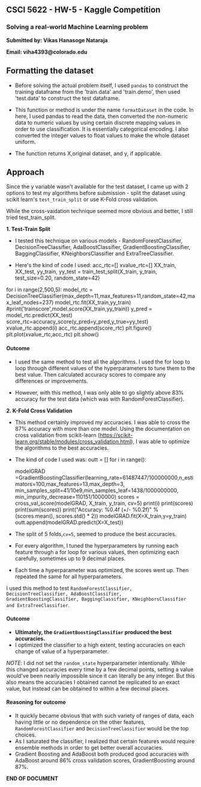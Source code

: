 
## CSCI 5622 - HW-5 - Kaggle Competition

### Solving a real-world Machine Learning problem ###

__Submitted by: Vikas Hanasoge Nataraja__

__Email: viha4393@colorado.edu__

## Formatting the dataset ##

* Before solving the actual problem itself, I used `pandas` to construct the training dataframe from the 'train.data' and 'train.demo', then used 'test.data' to construct the test dataframe.

* This function or method is under the name `formatDataset` in the code. In here, I used pandas to read the data, then converted the non-numeric data to numeric values by using certain discrete mapping values in order to use classification. It is essentially categorical encoding. I also converted the integer values to float values to make the whole dataset uniform.

* The function returns X,original dataset, and y, if applicable.

## Approach ##

Since the y variable wasn't available for the test dataset, I came up with 2 options to test my algorithms before submission - split the dataset using scikit learn's `test_train_split` or use K-Fold cross validation.

While the cross-vaidation technique seemed more obvious and better, I still tried test_train_split.

__1. Test-Train Split__

* I tested this technique on various models - RandomForestClassifier, DecisionTreeClassifier, AdaBoostClassifier, GradientBoostingClassifier, BaggingClassifier, KNeighborsClassifier and ExtraTreeClassifier.

* Here's the kind of code I used:
acc_rtc=[]
xvalue_rtc=[]
XX_train, XX_test, yy_train, yy_test = train_test_split(X_train, y_train, test_size=0.20, random_state=42)

for i in range(2,500,5):
    model_rtc = DecisionTreeClassifier(max_depth=11,max_features=11,random_state=42,max_leaf_nodes=237)
    model_rtc.fit(XX_train,yy_train)
    #print('trainscore',model.score(XX_train,yy_train))
    y_pred = model_rtc.predict(XX_test)
    score_rtc=accuracy_score(y_pred=y_pred,y_true=yy_test)
    xvalue_rtc.append(i)
    acc_rtc.append(score_rtc)
plt.figure()
plt.plot(xvalue_rtc,acc_rtc)
plt.show()
#### Outcome ####

* I used the same method to test all the algorithms. I used the for loop to loop through different values of the hyperparameters to tune them to the best value. Then calculated accuracy scores to compare any differences or improvements.

* However, with this method, I was only able to go slightly above 83% accuracy for the test data (which was with RandomForestClassifier). 

__2. K-Fold Cross Validation__

* This method certainly improved my accuracies. I was able to cross the 87% accuracy with more than one model. Using the documentation on cross validation from scikit-learn (https://scikit-learn.org/stable/modules/cross_validation.html), I was able to optimize the algorithms to the best accuracies.

* The kind of code I used was:
outt = []
for i in range():

    modelGRAD =GradientBoostingClassifier(learning_rate=61487447/100000000,n_estimators=100,max_features=13,max_depth=3,
                                           min_samples_split=41/10e9,min_samples_leaf=1438/1000000000,
                                           min_impurity_decrease=110151/1000000)
    scores = cross_val_score(modelGRAD, X_train, y_train, cv=5)
    print(i)
    print(scores)
    print(sum(scores))
    print("Accuracy: %0.4f (+/- %0.2f)" % (scores.mean(), scores.std() * 2))
    modelGRAD.fit(X=X_train,y=y_train)
    outt.append(modelGRAD.predict(X=X_test))
* The split of 5 folds,`cv=5`, seemed to produce the best accuracies. 
* For every algorithm, I tuned the hyperparameters by running each feature through a for loop for various values, then optimizing each carefully, sometimes up to 9 decimal places.
* Each time a hyperparameter was optimized, the scores went up. Then repeated the same for all hyperparameters.

I used this method to test `RandomForestClassifier, DecisionTreeClassifier, AdaBoostClassifier, GradientBoostingClassifier, BaggingClassifier, KNeighborsClassifier and ExtraTreeClassifier`.

#### Outcome ####

* __Ultimately, the `GradientBoostingClassifier` produced the best accuracies.__
* I optimized the classifier to a high extent, testing accuracies on each change of value of a hyperparameter.

*NOTE*: I did not set the `random_state` hyperparameter intentionally. While this changed accuracies every time by a few decimal points, setting a value would've been nearly impossible since it can literally be any integer. But this also means the accuracies I obtained cannot be replicated to an exact value, but instead can be obtained to within a few decimal places.

#### Reasoning for outcome ####

* It quickly became obvious that with such variety of ranges of data, each having little or no dependence on the other features, `RandomForestClassifier` and `DecisionTreeClassifier` would be the top choices. 
* As I saturated the classifier, I realized that certain features would require ensemble methods in order to get better overall accuracies. 
* Gradient Boosting and AdaBoost both produced good accuracies with AdaBoost around 86% cross validation scores, GradientBoosting around 87%.



__END OF DOCUMENT__
